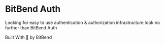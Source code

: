 # BitBend Auth

Looking for easy to use authentication & authorization infrastructure look no further than BitBend Auth

Built With 💖 by BitBend
